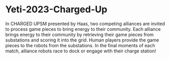 # Yeti-2023-Charged-Up
In CHARGED UPSM presented by Haas, two competing alliances are invited to process game pieces to
bring energy to their community. Each alliance brings energy to their community by retrieving their game
pieces from substations and scoring it into the grid. Human players provide the game pieces to the
robots from the substations. In the final moments of each match, alliance robots race to dock or engage
with their charge station!
